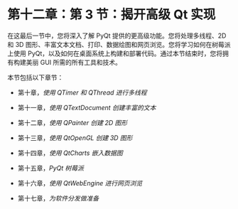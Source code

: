 # 第十二章：第 3 节：揭开高级 Qt 实现

在这最后一节中，您将深入了解 PyQt 提供的更高级功能。您将处理多线程、2D 和 3D 图形、丰富文本文档、打印、数据绘图和网页浏览。您将学习如何在树莓派上使用 PyQt，以及如何在桌面系统上构建和部署代码。通过本节结束时，您将拥有构建美丽 GUI 所需的所有工具和技术。

本节包括以下章节：

+   第十章，*使用 QTimer 和 QThread 进行多线程*

+   第十一章，*使用 QTextDocument 创建丰富的文本*

+   第十二章，*使用 QPainter 创建 2D 图形*

+   第十三章，*使用 QtOpenGL 创建 3D 图形*

+   第十四章，*使用 QtCharts 嵌入数据图*

+   第十五章，*PyQt 树莓派*

+   第十六章，*使用 QtWebEngine 进行网页浏览*

+   第十七章，*为软件分发做准备*
